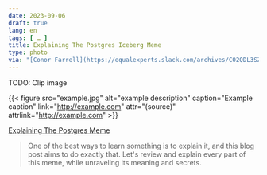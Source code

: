 ```yaml
---
date: 2023-09-06
draft: true
lang: en
tags: [ … ]
title: Explaining The Postgres Iceberg Meme
type: photo
via: "[Conor Farrell](https://equalexperts.slack.com/archives/C02QDL3SZ/p1693817319861369)"
---
```


TODO: Clip image

{{< figure src="example.jpg" alt="example description" caption="Example caption" link="http://example.com" attr="(source)" attrlink="http://example.com" >}}

[Explaining The Postgres Meme](https://avestura.dev/blog/explaining-the-postgres-meme)

> One of the best ways to learn something is to explain it, and this blog post aims to do exactly that. Let's review and explain every part of this meme, while unraveling its meaning and secrets.
